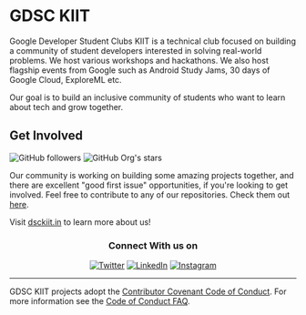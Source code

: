 # GDSC KIIT

Google Developer Student Clubs KIIT is a technical club focused on building a community of student developers interested in solving real-world problems. We host various workshops and hackathons. We also host flagship events from Google such as Android Study Jams, 30 days of Google Cloud, ExploreML etc.

Our goal is to build an inclusive community of students who want to learn about tech and grow together.

## Get Involved

![GitHub followers](https://img.shields.io/github/followers/GDSC-KIIT?style=social)
![GitHub Org's stars](https://img.shields.io/github/stars/GDSC-KIIT?style=social)


Our community is working on building some amazing projects together, and there are excellent "good first issue" opportunities, if you're looking to get involved. Feel free to contribute to any of our repositories. Check them out [here](https://github.com/orgs/GDSC-KIIT/repositories).

Visit [dsckiit.in](https://dsckiit.in) to learn more about us!

<div align="center">
<h3>Connect With us on</h3>
<a href="https://twitter.com/gdsckiit" target="_blank"><img alt="Twitter" src="https://img.shields.io/badge/twitter-%231DA1F2.svg?&style=for-the-badge&logo=twitter&logoColor=white" /></a> 
<a href="https://www.linkedin.com/company/dsckiit/" target="_blank"><img alt="LinkedIn" src="https://img.shields.io/badge/linkedin-%230077B5.svg?&style=for-the-badge&logo=linkedin&logoColor=white" /></a>
<a href="https://instagram.com/gdsckiit" target="_blank"><img alt="Instagram" src="https://img.shields.io/badge/instagram-%FF69B4.svg?&style=for-the-badge&logo=instagram&logoColor=white&color=cd486b" /></a>
</div>

----

GDSC KIIT projects adopt the [Contributor Covenant Code of Conduct](https://www.contributor-covenant.org/version/2/1/code_of_conduct.html). For more information see the [Code of Conduct FAQ](https://www.contributor-covenant.org/faq).
